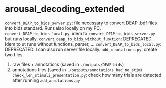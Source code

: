 # arousal_decoding_extended

`convert_DEAP_to_bids_server.py`: file necessary to convert DEAP .bdf files into bids standard. Runs also locally on my PC.
`convert_DEAP_to_bids_local.py`: idem to `convert_DEAP_to_bids_server.py` but runs locally.
`convert_deap_to_bids_without_function`: DEPRECATED. Idem to ut runs without functions, parser, ...
`convert_DEAP_to_bids_local.py`: DEPRECATED. I can also run server file locally.
`add_annotations.py`: create two files.
1. raw files + annotations (saved in `./outputs/DEAP-bids`)
2. annotations files (saved in `./outputs/annotations_bad_no_stim`)
`check_len_stimuli_presentation.py`: check how many trials are detected after running `add_annotations.py`
